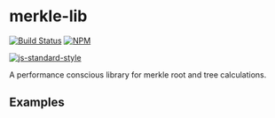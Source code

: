 # merkle-lib

[![Build Status](https://travis-ci.org/bitcoinjs/merkle-lib.png?branch=master)](https://travis-ci.org/bitcoinjs/merkle-lib)
[![NPM](https://img.shields.io/npm/v/merkle-lib.svg)](https://www.npmjs.org/package/merkle-lib)

[![js-standard-style](https://cdn.rawgit.com/feross/standard/master/badge.svg)](https://github.com/feross/standard)

A performance conscious library for merkle root and tree calculations.


## Examples

``` javascript
```
